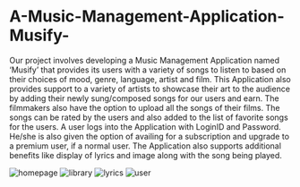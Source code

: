 # A-Music-Management-Application-Musify-
Our project involves developing a Music Management Application named ‘Musify’ that provides its users with a variety of songs to listen to based on their choices of mood, genre, language, artist and film. This Application also provides support to a variety of artists to showcase their art to the audience by adding their newly sung/composed songs for our users and earn. The filmmakers also have the option to upload all the songs of their films.  The songs can be rated by the users and also added to the list of favorite songs for the users. A user logs into the Application with LoginID and Password. He/she is also given the option of availing for a subscription and upgrade to a premium user, if a normal user.  The Application also supports additional benefits like display of lyrics and image along with the song being played. 

![homepage](https://user-images.githubusercontent.com/44871522/80911194-849df300-8d52-11ea-88b8-8aacf592b9aa.PNG)
![library](https://user-images.githubusercontent.com/44871522/80911228-c038bd00-8d52-11ea-9233-9b10c7a3ed8d.PNG)
![lyrics](https://user-images.githubusercontent.com/44871522/80911601-efe8c480-8d54-11ea-885c-421f19a6b91f.PNG)
![user](https://user-images.githubusercontent.com/44871522/80911241-cc247f00-8d52-11ea-8c7e-5801fb0b2e09.PNG)
